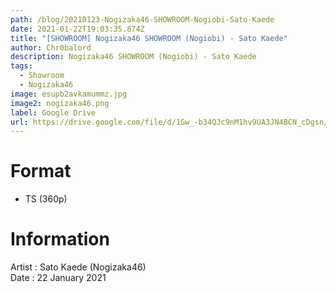 ```yaml
---
path: /blog/20210123-Nogizaka46-SHOWROOM-Nogiobi-Sato-Kaede
date: 2021-01-22T19:03:35.874Z
title: "[SHOWROOM] Nogizaka46 SHOWROOM (Nogiobi) - Sato Kaede"
author: Chr0balord
description: Nogizaka46 SHOWROOM (Nogiobi) - Sato Kaede
tags:
  - Showroom
  - Nogizaka46
image: esupb2avkamummz.jpg
image2: nogizaka46.png
label: Google Drive
url: https://drive.google.com/file/d/1Gw_-b34QJc9nM1hv9UA3JN4BCN_cDgsn/view?usp=sharing
---
```

# Format

* TS (360p)

# Information

Artist : Sato Kaede (Nogizaka46) \
Date : 22 January 2021
